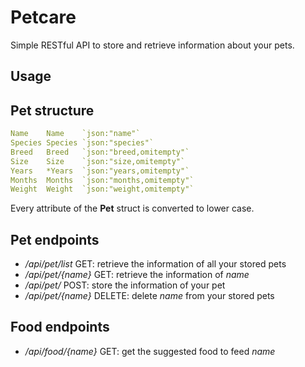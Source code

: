 # Petcare

Simple RESTful API to store and retrieve information about your pets.

## Usage

## Pet structure
  ```yaml
  Name    Name    `json:"name"`
  Species Species `json:"species"`
  Breed   Breed   `json:"breed,omitempty"`
  Size    Size    `json:"size,omitempty"`
  Years   *Years  `json:"years,omitempty"`
  Months  Months  `json:"months,omitempty"`
  Weight  Weight  `json:"weight,omitempty"`
   ```
 Every attribute of the __Pet__ struct is converted to lower case.


## Pet endpoints
- _/api/pet/list_ GET: retrieve the information of all your stored pets
- _/api/pet/{name}_ GET: retrieve the information of _name_
- _/api/pet/_ POST: store the information of your pet
- _/api/pet/{name}_ DELETE: delete _name_ from your stored pets

## Food endpoints
- _/api/food/{name}_ GET: get the suggested food to feed _name_
